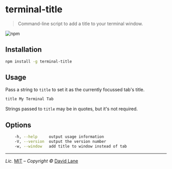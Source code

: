 # terminal-title
> Command-line script to add a title to your terminal window.

![npm](http://img.shields.io/npm/v/terminal-title.svg)

## Installation
```sh
npm install -g terminal-title
```

## Usage
Pass a string to `title` to set it as the currently focussed tab's title.
```sh
title My Terminal Tab
```

Strings passed to `title` may be in quotes, but it's not required.

## Options
```sh
    -h, --help     output usage information
    -V, --version  output the version number
    -w, --window   add title to window instead of tab
```

---

_Lic._ [MIT](LICENSE) &ndash; _Copyright &copy;_ [David Lane](dvdln.com)
